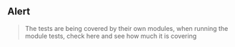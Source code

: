 ## Alert

> The tests are being covered by their own modules, when running the module tests, check here and see how much it is covering